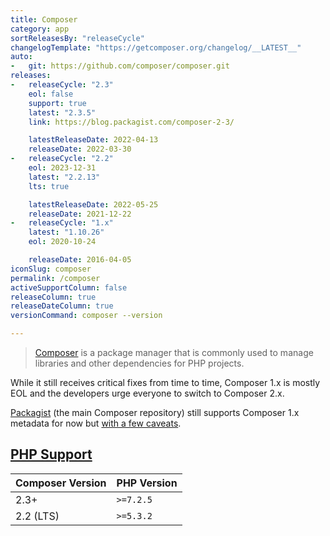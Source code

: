 ```yaml
---
title: Composer
category: app
sortReleasesBy: "releaseCycle"
changelogTemplate: "https://getcomposer.org/changelog/__LATEST__"
auto:
-   git: https://github.com/composer/composer.git
releases:
-   releaseCycle: "2.3"
    eol: false
    support: true
    latest: "2.3.5"
    link: https://blog.packagist.com/composer-2-3/

    latestReleaseDate: 2022-04-13
    releaseDate: 2022-03-30
-   releaseCycle: "2.2"
    eol: 2023-12-31
    latest: "2.2.13"
    lts: true

    latestReleaseDate: 2022-05-25
    releaseDate: 2021-12-22
-   releaseCycle: "1.x"
    latest: "1.10.26"
    eol: 2020-10-24

    releaseDate: 2016-04-05
iconSlug: composer
permalink: /composer
activeSupportColumn: false
releaseColumn: true
releaseDateColumn: true
versionCommand: composer --version

---
```


> [Composer](https://getcomposer.org/) is a package manager that is commonly used to manage libraries and other dependencies for PHP projects.

While it still receives critical fixes from time to time, Composer 1.x is mostly EOL and the developers urge everyone to switch to Composer 2.x.

[Packagist](https://packagist.org/) (the main Composer repository) still supports Composer 1.x metadata for now but [with a few caveats](https://blog.packagist.com/deprecating-composer-1-support/).

## [PHP Support](https://blog.packagist.com/composer-2-2/)

Composer Version|PHP Version
----------------|-----------
2.3+            | `>=7.2.5`
2.2 (LTS)       | `>=5.3.2`
